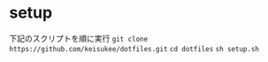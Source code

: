 # setup
下記のスクリプトを順に実行
`git clone https://github.com/keisukee/dotfiles.git`
`cd dotfiles`
`sh setup.sh`